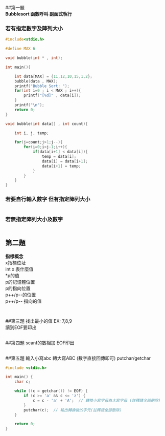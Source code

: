 ##第一題  
**Bubblesort 函數呼叫 副函式執行**

### 若有指定數字及陣列大小
```c
#include<stdio.h>

#define MAX 6

void bubble(int * , int);

int main(){

    int data[MAX] = {11,12,10,15,1,2};
    bubble(data , MAX);
    printf("Bubble Sort: ");
    for(int i=0 ; i < MAX ; i++){
        printf("[%d]" , data[i]);
    }
    printf("\n");
    return 0;
}

void bubble(int data[] , int count){

    int i, j, temp;

    for(j=count;j>1;j--){
        for(i=0;i<j-1;i++){
            if(data[i+1] < data[i]){
                temp = data[i];
                data[i] = data[i+1];
                data[i+1] = temp;
            }
        }
    }
}
```
### 若要自行輸入數字 但有指定陣列大小

```c

```

### 若無指定陣列大小及數字

```c

```

## 第二題 
**指標概念**  
x指標位址   
int x 表什麼值      
*p的值    
p的記憶體位置    
p的指向位置    
p++/p--的位置    
p++/p-- 指向的值   

```c

```

```c

```


##第三題
找出最小的值 EX: 7,8,9  
讀到EOF要印出
```c

```
##第四題
scanf的數相加
EOF印出
```c

```
##第五題
輸入小寫abc 轉大寫ABC (數字直接回傳即可)
putchar/getchar
```c
#include <stdio.h>

int main() {
    char c;

    while ((c = getchar()) != EOF) {
        if (c >= 'a' && c <= 'z') {
            c = c - 'a' + 'A';  // 轉換小寫字母為大寫字母 (註釋請全部刪除) 
        }
        putchar(c);  // 輸出轉換後的字元(註釋請全部刪除) 
    }

    return 0;
}
```

